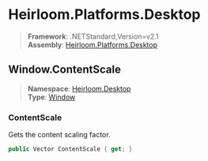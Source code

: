 # Heirloom.Platforms.Desktop

> **Framework**: .NETStandard,Version=v2.1  
> **Assembly**: [Heirloom.Platforms.Desktop][0]  

## Window.ContentScale

> **Namespace**: [Heirloom.Desktop][0]  
> **Type**: [Window][1]  

### ContentScale

Gets the content scaling factor.

```cs
public Vector ContentScale { get; }
```

[0]: ../../../Heirloom.Platforms.Desktop.md
[1]: ../Window.md

